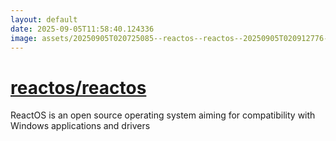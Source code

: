 ```yaml
---
layout: default
date: 2025-09-05T11:58:40.124336
image: assets/20250905T020725085--reactos--reactos--20250905T020912776--cropped.png
---
```


# [reactos/reactos](https://github.com/reactos/reactos)

ReactOS is an open source operating system aiming for compatibility with Windows applications and drivers
